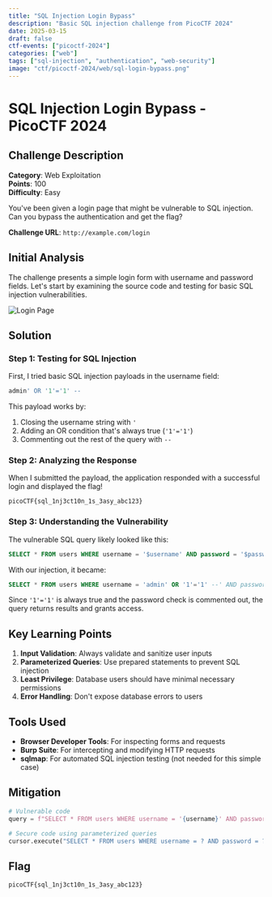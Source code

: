 ```yaml
---
title: "SQL Injection Login Bypass"
description: "Basic SQL injection challenge from PicoCTF 2024"
date: 2025-03-15
draft: false
ctf-events: ["picoctf-2024"]
categories: ["web"]
tags: ["sql-injection", "authentication", "web-security"]
image: "ctf/picoctf-2024/web/sql-login-bypass.png"
---
```


# SQL Injection Login Bypass - PicoCTF 2024

## Challenge Description

**Category**: Web Exploitation  
**Points**: 100  
**Difficulty**: Easy

You've been given a login page that might be vulnerable to SQL injection. Can you bypass the authentication and get the flag?

**Challenge URL**: `http://example.com/login`

## Initial Analysis

The challenge presents a simple login form with username and password fields. Let's start by examining the source code and testing for basic SQL injection vulnerabilities.

![Login Page](login-page.png)

## Solution

### Step 1: Testing for SQL Injection

First, I tried basic SQL injection payloads in the username field:

```sql
admin' OR '1'='1' --
```

This payload works by:
1. Closing the username string with `'`
2. Adding an OR condition that's always true (`'1'='1'`)
3. Commenting out the rest of the query with `--`

### Step 2: Analyzing the Response

When I submitted the payload, the application responded with a successful login and displayed the flag!

```
picoCTF{sql_1nj3ct10n_1s_3asy_abc123}
```

### Step 3: Understanding the Vulnerability

The vulnerable SQL query likely looked like this:

```sql
SELECT * FROM users WHERE username = '$username' AND password = '$password'
```

With our injection, it became:

```sql
SELECT * FROM users WHERE username = 'admin' OR '1'='1' --' AND password = '$password'
```

Since `'1'='1'` is always true and the password check is commented out, the query returns results and grants access.

## Key Learning Points

1. **Input Validation**: Always validate and sanitize user inputs
2. **Parameterized Queries**: Use prepared statements to prevent SQL injection
3. **Least Privilege**: Database users should have minimal necessary permissions
4. **Error Handling**: Don't expose database errors to users

## Tools Used

- **Browser Developer Tools**: For inspecting forms and requests
- **Burp Suite**: For intercepting and modifying HTTP requests
- **sqlmap**: For automated SQL injection testing (not needed for this simple case)

## Mitigation

```python
# Vulnerable code
query = f"SELECT * FROM users WHERE username = '{username}' AND password = '{password}'"

# Secure code using parameterized queries
cursor.execute("SELECT * FROM users WHERE username = ? AND password = ?", (username, password))
```

## Flag

`picoCTF{sql_1nj3ct10n_1s_3asy_abc123}`
